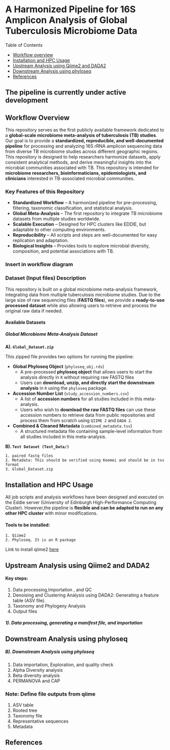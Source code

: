 # A Harmonized Pipeline for 16S Amplicon Analysis of Global Tuberculosis Microbiome Data
Table of Contents
* [Workflow overview](#workflow-overview)
* [Installation and HPC Usage](#Installation-and-HPC-Usage)
* [Upstream Analysis using Qiime2 and DADA2](#Upstream-Analysis-using-Qiime2-and-DADA2)
* [Downstream Analysis using phyloseq](#Downstream-Analysis-using-phyloseq)
* [References](#references)
## The pipeline is currently under active development

## Workflow Overview
This repository serves as the first publicly available framework dedicated to a **global-scale microbiome meta-analysis of tuberculosis (TB) studies**. Our goal is to provide a **standardized, reproducible, and well-documented pipeline** for processing and analyzing 16S rRNA amplicon sequencing data from diverse TB microbiome studies across different geographic regions. This repository is designed to help researchers harmonize datasets, apply consistent analytical methods, and derive meaningful insights into the microbial communities associated with TB. This repository is intended for **microbiome researchers, bioinformaticians, epidemiologists, and clinicians** interested in TB-associated microbial communities.
### Key Features of this Repository
+ **Standardized Workflow** – A harmonized pipeline for pre-processing, filtering, taxonomic classification, and statistical analysis.
+ **Global Meta-Analysis** – The first repository to integrate TB microbiome datasets from multiple studies worldwide.
+ **Scalable Execution** – Designed for HPC clusters like EDDIE, but adaptable to other computing environments.
+ **Reproducibility** – All scripts and steps are well-documented for easy replication and adaptation.
+ **Biological Insights** – Provides tools to explore microbial diversity, composition, and potential associations with TB.

### Insert in workflow diagram
### Dataset (Input files) Description
This repository is built on a global microbiome meta-analysis framework, integrating data from multiple tuberculosis microbiome studies. Due to the large size of raw sequencing files (**FASTQ files**), we provide a **ready-to-use processed dataset** while also allowing users to retrieve and process the original raw data if needed.
#### Available Datasets
##### Global Microbiome Meta-Analysis Dataset
**A). `Global_Dataset.zip`**

This zipped file provides two options for running the pipeline:
+ **Global Phyloseq Object** (`phyloseq_obj.rds`)
  + A pre-processed **phyloseq object** that allows users to start the analysis directly in `R` without requiring raw FASTQ files
  + Users can **download, unzip, and directly start the downstream analysis** in `R` using the `phyloseq` package.
+ **Accession Number List** (`study_accession_numbers.csv`)
  + A list of **accession numbers** for all studies included in this meta-analysis.
  + Users who wish to **download the raw FASTQ files** can use these accession numbers to retrieve data from public repositories and process them from scratch using `QIIME 2` and `DADA 2`.
+ **Combined & Cleaned Metadata** (`combined_metadata.tsv`)
  + A structured metadata file containing sample-level information from all studies included in this meta-analysis.
    
**B). `Test Dataset (Test_Data/)`**
```
1. paired fastq files
2. Metadata: This should be verified using Keemei and should be in tsv format
3. Global_Dataset.zip
```
## Installation and HPC Usage
All job scripts and analysis workflows have been designed and executed on the Eddie server (University of Edinburgh High-Performance Computing Cluster). However,the pipeline is **flexible and can be adapted to run on any other HPC cluster** with minor modifications.
#### Tools to be installed:
```
1. Qiime2
2. Phyloseq. It is an R package
```
Link to install qiime2 [here](https://docs.qiime2.org/2024.10/install/)

## Upstream Analysis using Qiime2 and DADA2

#### Key steps:
1. Data processing,Importation , and QC
2. Denoising and Clustering Analysis using DADA2: Generating a feature table (ASV file).
3. Taxonomy and Phylogeny Analysis
4. Output files
   
##### 1). Data processing, generating a manifest file, and importation

## Downstream Analysis using phyloseq

##### B). Downstream Analysis using phyloseq

1. Data importation, Exploration, and quality check
2. Alpha Diversity analysis
3. Beta diversity analysis
4. PERMANOVA and CAP

### Note: Define file outputs from qiime
1. ASV table
2. Rooted tree
3. Taxonomy file
4. Representative sequences
5. Metadata

## References

